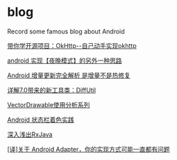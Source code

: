 # blog
Record some famous blog about Android

[带你学开源项目：OkHttp--自己动手实现okhttp](https://wingjay.com/2016/07/21/%E5%B8%A6%E4%BD%A0%E5%AD%A6%E5%BC%80%E6%BA%90%E9%A1%B9%E7%9B%AE%EF%BC%9AOkHttp-%E8%87%AA%E5%B7%B1%E5%8A%A8%E6%89%8B%E5%AE%9E%E7%8E%B0okhttp/)

[android 实现【夜晚模式】的另外一种思路](https://segmentfault.com/a/1190000005736047)

[Android 增量更新完全解析 是增量不是热修复](http://mp.weixin.qq.com/s?__biz=MzAxMTI4MTkwNQ==&mid=2650821209&idx=1&sn=6821835111ce0ab4452866efaf4d78f2&chksm=80b786c7b7c00fd19663782b9ac51dea1c881456a3933e6848aa7d24aec0eb56066f504022f9&scene=0#wechat_redirect)

[详解7.0带来的新工具类：DiffUtil](http://www.jcodecraeer.com/a/anzhuokaifa/androidkaifa/2016/0924/6637.html)

[VectorDrawable使用分析系列](http://www.jcodecraeer.com/a/anzhuokaifa/androidkaifa/2015/0201/2396.html)

[Android 状态栏着色实践](http://www.jianshu.com/p/bae25b5eb867)

[深入浅出RxJava](http://www.jcodecraeer.com/a/anzhuokaifa/androidkaifa/2015/0305/2545.html)

[[译]关于 Android Adapter，你的实现方式可能一直都有问题](http://www.jianshu.com/p/c6a44e18badb)
